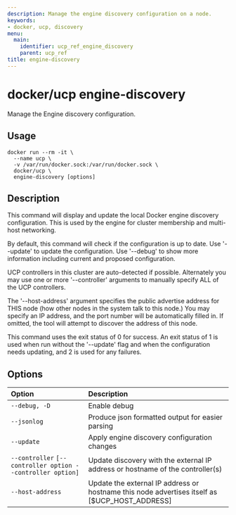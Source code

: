 ```yaml
---
description: Manage the engine discovery configuration on a node.
keywords:
- docker, ucp, discovery
menu:
  main:
    identifier: ucp_ref_engine_discovery
    parent: ucp_ref
title: engine-discovery
---
```


# docker/ucp engine-discovery

Manage the Engine discovery configuration.

## Usage

```
docker run --rm -it \
  --name ucp \
  -v /var/run/docker.sock:/var/run/docker.sock \
  docker/ucp \
  engine-discovery [options]
```

## Description

This command will display and update the local Docker engine discovery
configuration. This is used by the engine for cluster membership and multi-host
networking.

By default, this command will check if the configuration is up to date. Use
'--update' to update the configuration. Use '--debug' to show more information
including current and proposed configuration.

UCP controllers in this cluster are auto-detected if possible. Alternately you
may use one or more '--controller' arguments to manually specify ALL of the UCP
controllers.

The '--host-address' argument specifies the public advertise address for THIS
node (how other nodes in the system talk to this node.)  You may specify an IP
address, and the port number will be automatically filled in. If omitted, the
tool will attempt to discover the address of this node.

This command uses the exit status of 0 for success. An exit status of 1 is used
when run without the '--update' flag and when the configuration needs updating,
and 2 is used for any failures.

## Options

| Option                                                     | Description                                                                                   |
|:-----------------------------------------------------------|:----------------------------------------------------------------------------------------------|
| `--debug, -D`                                              | Enable debug                                                                                  |
| `--jsonlog`                                                | Produce json formatted output for easier parsing                                              |
| `--update`                                                 | Apply engine discovery configuration changes                                                  |
| `--controller` `[--controller option --controller option]` | Update discovery with the external IP address or hostname of the controller(s)                |
| `--host-address`                                           | Update the external IP address or hostname this node advertises itself as [$UCP_HOST_ADDRESS] |
